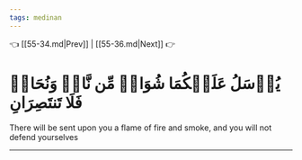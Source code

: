 ```yaml
---
tags: medinan
---
```


👈 [[55-34.md|Prev]] | [[55-36.md|Next]] 👉

# يُرۡسَلُ عَلَيۡكُمَا شُوَاظٞ مِّن نَّارٖ وَنُحَاسٞ فَلَا تَنتَصِرَانِ

There will be sent upon you a flame of fire and smoke, and you will not defend yourselves

---

